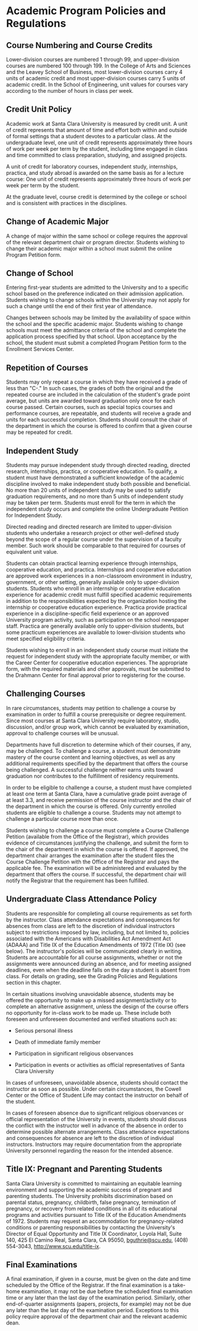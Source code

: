 Academic Program Policies and Regulations
=========================================

Course Numbering and Course Credits
-----------------------------------

Lower-division courses are numbered 1 through 99, and upper-division courses are numbered 100 through 199. In the College of Arts and Sciences and the Leavey School of Business, most lower-division courses carry 4 units of academic credit and most upper-division courses carry 5 units of academic credit. In the School of Engineering, unit values for courses vary according to the number of hours in class per week.

Credit Unit Policy
------------------

Academic work at Santa Clara University is measured by credit unit. A unit of credit represents that amount of time and effort both within and outside of formal settings that a student devotes to a particular class. At the undergraduate level, one unit of credit represents approximately three hours of work per week per term by the student, including time engaged in class and time committed to class preparation, studying, and assigned projects.

A unit of credit for laboratory courses, independent study, internships, practica, and study abroad is awarded on the same basis as for a lecture course: One unit of credit represents approximately three hours of work per week per term by the student.

At the graduate level, course credit is determined by the college or school and is consistent with practices in the disciplines.

Change of Academic Major
------------------------

A change of major within the same school or college requires the approval of the relevant department chair or program director. Students wishing to change their academic major within a school must submit the online Program Petition form.

Change of School
----------------

Entering first-year students are admitted to the University and to a specific school based on the preference indicated on their admission application. Students wishing to change schools within the University may not apply for such a change until the end of their first year of attendance.

Changes between schools may be limited by the availability of space within the school and the specific academic major. Students wishing to change schools must meet the admittance criteria of the school and complete the application process specified by that school. Upon acceptance by the school, the student must submit a completed Program Petition form to the Enrollment Services Center.

Repetition of Courses
---------------------

Students may only repeat a course in which they have received a grade of less than "C-." In such cases, the grades of both the original and the repeated course are included in the calculation of the student's grade point average, but units are awarded toward graduation only once for each course passed. Certain courses, such as special topics courses and performance courses, are repeatable, and students will receive a grade and units for each successful completion. Students should consult the chair of the department in which the course is offered to confirm that a given course may be repeated for credit.

Independent Study
-----------------

Students may pursue independent study through directed reading, directed research, internships, practica, or cooperative education. To qualify, a student must have demonstrated a sufficient knowledge of the academic discipline involved to make independent study both possible and beneficial. No more than 20 units of independent study may be used to satisfy graduation requirements, and no more than 5 units of independent study may be taken per term. Students must enroll for the term in which the independent study occurs and complete the online Undergraduate Petition for Independent Study.

Directed reading and directed research are limited to upper-division students who undertake a research project or other well-defined study beyond the scope of a regular course under the supervision of a faculty member. Such work should be comparable to that required for courses of equivalent unit value.

Students can obtain practical learning experience through internships, cooperative education, and practica. Internships and cooperative education are approved work experiences in a non-classroom environment in industry, government, or other setting, generally available only to upper-division students. Students who enroll in an internship or cooperative education experience for academic credit must fulfill specified academic requirements in addition to the responsibilities expected by the organization hosting the internship or cooperative education experience. Practica provide practical experience in a discipline-specific field experience or an approved University program activity, such as participation on the school newspaper staff. Practica are generally available only to upper-division students, but some practicum experiences are available to lower-division students who meet specified eligibility criteria.

Students wishing to enroll in an independent study course must initiate the request for independent study with the appropriate faculty member, or with the Career Center for cooperative education experiences. The appropriate form, with the required materials and other approvals, must be submitted to the Drahmann Center for final approval prior to registering for the course.

Challenging Courses
-------------------

In rare circumstances, students may petition to challenge a course by examination in order to fulfill a course prerequisite or degree requirement. Since most courses at Santa Clara University require laboratory, studio, discussion, and/or group work, which cannot be evaluated by examination, approval to challenge courses will be unusual.

Departments have full discretion to determine which of their courses, if any, may be challenged. To challenge a course, a student must demonstrate mastery of the course content and learning objectives, as well as any additional requirements specified by the department that offers the course being challenged. A successful challenge neither earns units toward graduation nor contributes to the fulfillment of residency requirements.

In order to be eligible to challenge a course, a student must have completed at least one term at Santa Clara, have a cumulative grade point average of at least 3.3, and receive permission of the course instructor and the chair of the department in which the course is offered. Only currently enrolled students are eligible to challenge a course. Students may not attempt to challenge a particular course more than once.

Students wishing to challenge a course must complete a Course Challenge Petition (available from the Office of the Registrar), which provides evidence of circumstances justifying the challenge, and submit the form to the chair of the department in which the course is offered. If approved, the department chair arranges the examination after the student files the Course Challenge Petition with the Office of the Registrar and pays the applicable fee. The examination will be administered and evaluated by the department that offers the course. If successful, the department chair will notify the Registrar that the requirement has been fulfilled.

Undergraduate Class Attendance Policy
-------------------------------------

Students are responsible for completing all course requirements as set forth by the instructor. Class attendance expectations and consequences for absences from class are left to the discretion of individual instructors subject to restrictions imposed by law, including, but not limited to, policies associated with the Americans with Disabilities Act Amendment Act (ADAAA) and Title IX of the Education Amendments of 1972 (Title IX) (see below). The instructor's policies will be communicated clearly in writing. Students are accountable for all course assignments, whether or not the assignments were announced during an absence, and for meeting assigned deadlines, even when the deadline falls on the day a student is absent from class. For details on grading, see the Grading Policies and Regulations section in this chapter.

In certain situations involving unavoidable absence, students may be offered the opportunity to make up a missed assignment/activity or to complete an alternative assignment, unless the design of the course offers no opportunity for in-class work to be made up. These include both foreseen and unforeseen documented and verified situations such as:

-   Serious personal illness

-   Death of immediate family member

-   Participation in significant religious observances

-   Participation in events or activities as official representatives of Santa Clara University

In cases of unforeseen, unavoidable absence, students should contact the instructor as soon as possible. Under certain circumstances, the Cowell Center or the Office of Student Life may contact the instructor on behalf of the student.

In cases of foreseen absence due to significant religious observances or official representation of the University in events, students should discuss the conflict with the instructor well in advance of the absence in order to determine possible alternate arrangements. Class attendance expectations and consequences for absence are left to the discretion of individual instructors. Instructors may require documentation from the appropriate University personnel regarding the reason for the intended absence.

Title IX: Pregnant and Parenting Students 
-----------------------------------------

Santa Clara University is committed to maintaining an equitable learning environment and supporting the academic success of pregnant and parenting students. The University prohibits discrimination based on parental status, pregnancy, childbirth, false pregnancy, termination of pregnancy, or recovery from related conditions in all of its educational programs and activities pursuant to Title IX of the Education Amendments of 1972. Students may request an accommodation for pregnancy-related conditions or parenting responsibilities by contacting the University's Director of Equal Opportunity and Title IX Coordinator, Loyola Hall, Suite 140, 425 El Camino Real, Santa Clara, CA 95050, [bguthrie@scu.edu](mailto:bguthrie@scu.edu), (408) 554-3043, http://www.scu.edu/title-ix.

Final Examinations
------------------

A final examination, if given in a course, must be given on the date and time scheduled by the Office of the Registrar. If the final examination is a take-home examination, it may not be due before the scheduled final examination time or any later than the last day of the examination period. Similarly, other end-of-quarter assignments (papers, projects, for example) may not be due any later than the last day of the examination period. Exceptions to this policy require approval of the department chair and the relevant academic dean.
